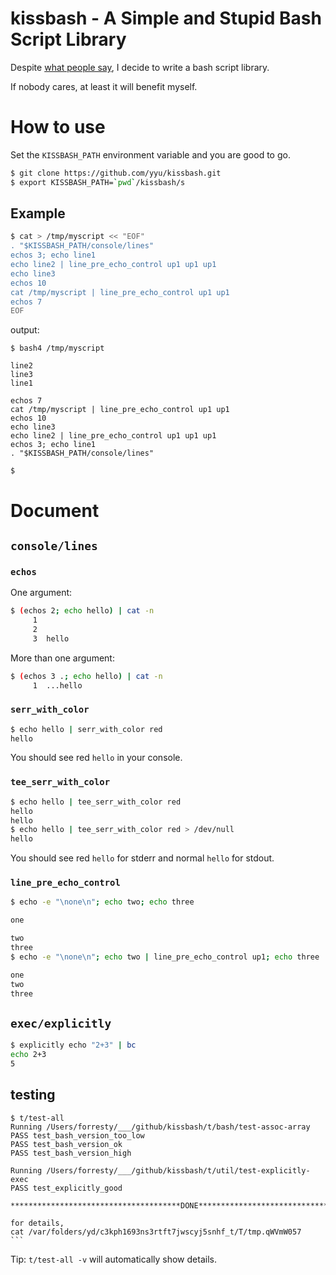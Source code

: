 # kissbash - A Simple and Stupid Bash Script Library

Despite [what people say](https://stackoverflow.com/a/11369935), I decide to write a bash script library.

If nobody cares, at least it will benefit myself.

# How to use

Set the `KISSBASH_PATH` environment variable and you are good to go.

```bash
$ git clone https://github.com/yyu/kissbash.git
$ export KISSBASH_PATH=`pwd`/kissbash/s
```

## Example

```bash
$ cat > /tmp/myscript << "EOF"
. "$KISSBASH_PATH/console/lines"
echos 3; echo line1
echo line2 | line_pre_echo_control up1 up1 up1
echo line3
echos 10
cat /tmp/myscript | line_pre_echo_control up1 up1
echos 7
EOF
```

output:

    $ bash4 /tmp/myscript

    line2
    line3
    line1

    echos 7
    cat /tmp/myscript | line_pre_echo_control up1 up1
    echos 10
    echo line3
    echo line2 | line_pre_echo_control up1 up1 up1
    echos 3; echo line1
    . "$KISSBASH_PATH/console/lines"

    $

# Document

## `console/lines`

### `echos`

One argument:
```bash
$ (echos 2; echo hello) | cat -n
     1	
     2	
     3	hello
```

More than one argument:
```bash
$ (echos 3 .; echo hello) | cat -n
     1	...hello
```

### `serr_with_color`

```bash
$ echo hello | serr_with_color red
hello
```
You should see red `hello` in your console.

### `tee_serr_with_color`

```bash
$ echo hello | tee_serr_with_color red
hello
hello
$ echo hello | tee_serr_with_color red > /dev/null
hello
```
You should see red `hello` for stderr and normal `hello` for stdout.

### `line_pre_echo_control`

```bash
$ echo -e "\none\n"; echo two; echo three

one

two
three
$ echo -e "\none\n"; echo two | line_pre_echo_control up1; echo three

one
two
three
```

## `exec/explicitly`

```bash
$ explicitly echo "2+3" | bc
echo 2+3
5
```

## testing

    $ t/test-all
    Running /Users/forresty/___/github/kissbash/t/bash/test-assoc-array
    PASS test_bash_version_too_low
    PASS test_bash_version_ok
    PASS test_bash_version_high

    Running /Users/forresty/___/github/kissbash/t/util/test-explicitly-exec
    PASS test_explicitly_good

    **************************************DONE**************************************

    for details,
    cat /var/folders/yd/c3kph1693ns3rtft7jwscyj5snhf_t/T/tmp.qWVmW057
    ```

Tip: `t/test-all -v` will automatically show details.
